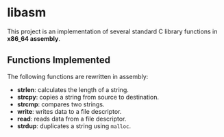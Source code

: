 # libasm

This project is an implementation of several standard C library functions in **x86_64 assembly**. 
## Functions Implemented

The following functions are rewritten in assembly:

- **strlen**: calculates the length of a string.
- **strcpy**: copies a string from source to destination.
- **strcmp**: compares two strings.
- **write**: writes data to a file descriptor.
- **read**: reads data from a file descriptor.
- **strdup**: duplicates a string using `malloc`.
